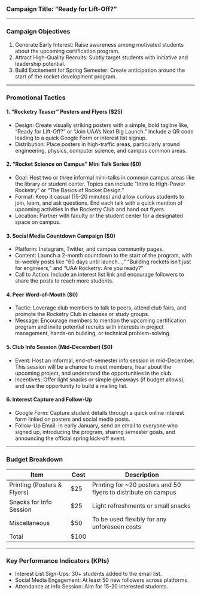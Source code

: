 ### Campaign Title: “Ready for Lift-Off?”

---

### Campaign Objectives

1. Generate Early Interest: Raise awareness among motivated students about the upcoming certification program.
2. Attract High-Quality Recruits: Subtly target students with initiative and leadership potential.
3. Build Excitement for Spring Semester: Create anticipation around the start of the rocket development program.

---

### Promotional Tactics

#### 1. “Rocketry Teaser” Posters and Flyers ($25)
   - Design: Create visually striking posters with a simple, bold tagline like, “Ready for Lift-Off?” or “Join UAA’s Next Big Launch.” Include a QR code leading to a quick Google Form or interest list signup.
   - Distribution: Place posters in high-traffic areas, particularly around engineering, physics, computer science, and campus common areas.

#### 2. “Rocket Science on Campus” Mini Talk Series ($0)
   - Goal: Host two or three informal mini-talks in common campus areas like the library or student center. Topics can include “Intro to High-Power Rocketry” or “The Basics of Rocket Design.”
   - Format: Keep it casual (15-20 minutes) and allow curious students to join, learn, and ask questions. End each talk with a quick mention of upcoming activities in the Rocketry Club and hand out flyers.
   - Location: Partner with faculty or the student center for a designated space on campus.

#### 3. Social Media Countdown Campaign ($0)
   - Platform: Instagram, Twitter, and campus community pages.
   - Content: Launch a 2-month countdown to the start of the program, with bi-weekly posts like “60 days until launch…,” “Building rockets isn’t just for engineers,” and “UAA Rocketry: Are you ready?”
   - Call to Action: Include an interest list link and encourage followers to share the posts to reach more students.

#### 4. Peer Word-of-Mouth ($0)
   - Tactic: Leverage club members to talk to peers, attend club fairs, and promote the Rocketry Club in classes or study groups.
   - Message: Encourage members to mention the upcoming certification program and invite potential recruits with interests in project management, hands-on building, or technical problem-solving.
   
#### 5. Club Info Session (Mid-December) ($0)
   - Event: Host an informal, end-of-semester info session in mid-December. This session will be a chance to meet members, hear about the upcoming project, and understand the opportunities in the club.
   - Incentives: Offer light snacks or simple giveaways (if budget allows), and use the opportunity to build a mailing list.

#### 6. Interest Capture and Follow-Up  
   - Google Form: Capture student details through a quick online interest form linked on posters and social media posts.
   - Follow-Up Email: In early January, send an email to everyone who signed up, introducing the program, sharing semester goals, and announcing the official spring kick-off event.

---

### Budget Breakdown

| Item                     | Cost | Description                                                   |
|------------------------------|----------|-------------------------------------------------------------------|
| Printing (Posters & Flyers) | $25     | Printing for ~20 posters and 50 flyers to distribute on campus    |
| Snacks for Info Session     | $25     | Light refreshments or small snacks                                |
| Miscellaneous               | $50     | To be used flexibly for any unforeseen costs                      |
| Total                       | $100    |                                                                   |

---

### Key Performance Indicators (KPIs)

- Interest List Sign-Ups: 30+ students added to the email list.
- Social Media Engagement: At least 50 new followers across platforms.
- Attendance at Info Session: Aim for 15-20 interested students.
